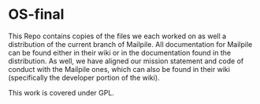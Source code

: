 # OS-final

This Repo contains copies of the files we each worked on as well a distribution of the current branch of Mailpile. All documentation for Mailpile can be found either in their wiki or in the documentation found in the distribution. As well, we have aligned our mission statement and code of conduct with the Mailpile ones, which can also be found in their wiki (specifically the developer portion of the wiki). 

This work is covered under GPL.
